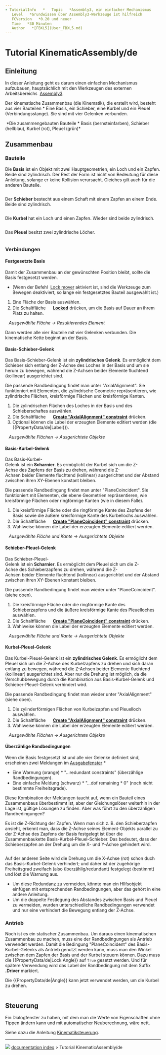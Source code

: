 ```yaml
---
- TutorialInfo   *   Topic   *Assembly3, ein einfacher Mechanismus
   Level   *Grundwissen über Assembly3-Werkzeuge ist hilfreich
   FCVersion   *0.20 und neuer
   Time   *30 Minuten
   Author   *[FBXL5](User_FBXL5.md)
---
```


# Tutorial KinematicAssembly/de





## Einleitung

In dieser Anleitung geht es darum einen einfachen Mechanismus aufzubauen, hauptsächlich mit den Werkzeugen des externen Arbeitsbereichs <img alt="" src=images/Assembly3_workbench_icon.svg  style="width   *16px;"> [Assembly3](Assembly3_Workbench/de.md).

Der kinematische Zusammenbau (die Kinematik), die erstellt wird, besteht aus vier Bauteilen   * Eine Basis, ein Schieber, eine Kurbel und ein Pleuel (Verbindungsstange). Sie sind mit vier Gelenken verbunden.

<img alt="" src=images/Assembly3_KinematicExample-01.png  style="width   *400px;"> 
*Die zusammengebauten Bauteile   * Basis (bernsteinfarben), Schieber (hellblau), Kurbel (rot), Pleuel (grün)*

## Zusammenbau

### Bauteile

Die **Basis** ist ein Objekt mit zwei Hauptgeometrien, ein Loch und ein Zapfen. Beide sind zylindrisch. Der Rest der Form ist nicht von Bedeutung für diese Anleitung, solange er keine Kollision verursacht. Gleiches gilt auch für die anderen Bauteile.

<img alt="" src=images/Assembly3_KinematicExample-02.png  style="width   *300px;">

Der **Schieber** bestecht aus einem Schaft mit einem Zapfen an einem Ende. Beide sind zylindrisch.

<img alt="" src=images/Assembly3_KinematicExample-03.png  style="width   *300px;">

Die **Kurbel** hat ein Loch und einen Zapfen. Wieder sind beide zylindrisch.

<img alt="" src=images/Assembly3_KinematicExample-04.png  style="width   *300px;">

Das **Pleuel** besitzt zwei zylindrische Löcher.

<img alt="" src=images/Assembly3_KinematicExample-05.png  style="width   *300px;">

### Verbindungen

#### Festgesetzte Basis 

Damit der Zusammenbau an der gewünschten Position bleibt, sollte die Basis festgesetzt werden.

   *   (Wenn der Befehl <img alt="" src=images/Assembly_LockMover.svg  style="width   *16px;"> [Lock mover](Assembly3_LockMover/de.md) aktiviert ist, sind die Werkzeuge zum Bewegen deaktiviert, so lange ein festgesetztes Bauteil ausgewählt ist.)

1.  Eine Fläche der Basis auswählen.
2.  Die Schaltfläche **<img src="images/Assembly_ConstraintLock.svg" width=16px> [Locked](Assembly3_ConstraintLock/de.md)** drücken, um die Basis auf Dauer an ihrem Platz zu halten.

<img alt="" src=images/Assembly3_KinematicExample-08.png  style="width   *300px;"> <img alt="" src=images/Button_right.svg  style="width   *16px;"> <img alt="" src=images/Assembly3_KinematicExample-09.png  style="width   *300px;"> 
*Ausgewählte Fläche → Resultierendes Element*

Dann werden alle vier Bauteile mit vier Gelenken verbunden. Die kinematische Kette beginnt an der Basis.

#### Basis-Schieber-Gelenk 

Das Basis-Schieber-Gelenk ist ein **zylindrisches Gelenk**. Es ermöglicht dem Schieber sich entlang der Z-Achse des Loches in der Basis und um sie herum zu bewegen, während die Z-Achsen beider Elemente fluchtend (kollinear) ausgerichtet sind.

Die passende Randbedingung findet man unter \"AxialAlignment\". Sie funktioniert mit Elementen, die zylindrische Geometrie repräsentieren, wie zylindrische Flächen, kreisförmige Flächen und kreisförmige Kanten.

1.  Die zylindrischen Flächen des Loches in der Basis und des Schieberschaftes auswählen.
2.  Die Schaltfläche **<img src="images/Assembly_ConstraintAxial.svg" width=16px> [Create "AxialAlignment" constraint](Assembly3_ConstraintAxial/de.md)** drücken.
3.  Optional können die Label der erzeugten Elemente editiert werden (die {{PropertyData/de|Label}}).

<img alt="" src=images/Assembly3_KinematicExample-10.png  style="width   *300px;"> <img alt="" src=images/Button_right.svg  style="width   *16px;"> <img alt="" src=images/Assembly3_KinematicExample-11.png  style="width   *300px;"> 
*Ausgewählte Flächen → Ausgerichtete Objekte*

#### Basis-Kurbel-Gelenk 

Das Basis-Kurbel-Gelenk ist ein **Scharnier**. Es ermöglicht der Kurbel sich um die Z-Achse des Zapfens der Basis zu drehen, während die Z-Achsen beider Elemente fluchtend (kollinear) ausgerichtet und der Abstand zwischen ihren XY-Ebenen konstant bleiben.

Die passende Randbedingung findet man unter \"PlaneCoincident\". Sie funktioniert mit Elementen, die ebene Geometrien repräsentieren, wie kreisförmige Flächen oder ringförmige Kanten (wie in diesem Falle).

1.  Die kreisförmige Fläche oder die ringförmige Kante des Zapfens der Basis sowie die äußere kreisförmige Kante des Kurbellochs auswählen.
2.  Die Schaltfläche **<img src="images/Assembly_ConstraintCoincidence.svg" width=16px> [Create "PlaneCoincident" constraint](Assembly3_ConstraintCoincidence/de.md)** drücken.
3.  Wahlweise können die Label der erzeugten Elemente editiert werden.

<img alt="" src=images/Assembly3_KinematicExample-12.png  style="width   *300px;"> <img alt="" src=images/Button_right.svg  style="width   *16px;"> <img alt="" src=images/Assembly3_KinematicExample-13.png  style="width   *300px;"> 
*Ausgewählte Fläche und Kante → Ausgerichtete Objekte*

#### Schieber-Pleuel-Gelenk 

Das Schieber-Pleuel-Gelenk ist ein **Scharnier**. Es ermöglicht dem Pleuel sich um die Z-Achse des Schieberzapfens zu drehen, während die Z-Achsen beider Elemente fluchtend (kollinear) ausgerichtet und der Abstand zwischen ihren XY-Ebenen konstant bleiben.

Die passende Randbedingung findet man wieder unter \"PlaneCoincident\". (siehe oben).

1.  Die kreisförmige Fläche oder die ringförmige Kante des Schieberzapfens und die äußere kreisförmige Kante des Pleuelloches auswählen.
2.  Die Schaltfläche **<img src="images/Assembly_ConstraintCoincidence.svg" width=16px> [Create "PlaneCoincident" constraint](Assembly3_ConstraintCoincidence/de.md)** drücken.
3.  Wahlweise können die Label der erzeugten Elemente editiert werden.

<img alt="" src=images/Assembly3_KinematicExample-14.png  style="width   *300px;"> <img alt="" src=images/Button_right.svg  style="width   *16px;"> <img alt="" src=images/Assembly3_KinematicExample-15.png  style="width   *300px;"> 
*Ausgewählte Fläche und Kante → Ausgerichtete Objekte*

#### Kurbel-Pleuel-Gelenk 

Das Kurbel-Pleuel-Gelenk ist ein **zylindrisches Gelenk**. Es ermöglicht dem Pleuel sich um die Z-Achse des Kurbelzapfens zu drehen und sich daran entlang zu bewegen, während die Z-Achsen beider Elemente fluchtend (kollinear) ausgerichtet sind. Aber nur die Drehung ist möglich, da die Verschubbewegung durch die Kombination aus Basis-Kurbel-Gelenk und Schieber-Pleuel-Gelenk verhindert wird.

Die passende Randbedingung findet man wieder unter \"AxialAlignment\" (siehe oben).

1.  Die zylinderförmigen Flächen von Kurbelzapfen und Pleuelloch auswählen.
2.  Die Schaltfläche **<img src="images/Assembly_ConstraintAxial.svg" width=16px> [Create "AxialAlignment" constraint](Assembly3_ConstraintAxial/de.md)** drücken.
3.  Wahlweise können die Label der erzeugten Elemente editiert werden.

<img alt="" src=images/Assembly3_KinematicExample-16.png  style="width   *300px;"> <img alt="" src=images/Button_right.svg  style="width   *16px;"> <img alt="" src=images/Assembly3_KinematicExample-01.png  style="width   *300px;"> 
*Ausgewählte Flächen → Ausgerichtete Objekte*

#### Überzählige Randbedingungen 

Wenn die Basis festgesetzt ist und alle vier Gelenke definiert sind, erscheinen zwei Meldungen im [Ausgabefenster](Report_view/de.md)   *

-   Eine Warnung (orange)   * \"\...redundant constraints\" (überzählige Randbedingungen).
-   Eine einfache Meldung (schwarz)   * \"\...dof remaining   * 0\" (noch nicht bestimmte Freiheitsgrade).

Diese Kombination der Meldungen taucht auf, wenn ein Bauteil eines Zusammenbaus überbestimmt ist, aber der Gleichungslöser weiterhin in der Lage ist, gültige Lösungen zu finden. Aber was führt zu den überzähligen Randbedingungen?

Es ist die Z-Richtung der Zapfen. Wenn man sich z. B. den Schieberzapfen ansieht, erkennt man, dass die Z-Achse seines Element-Objekts parallel zu der Z-Achse des Zapfens der Basis festgelegt ist über die Zusammenbaukette Basis-Kurbel-Pleuel-Schieber. Das bedeutet, dass der Schieberzapfen an der Drehung um die X- und Y-Achse gehindert wird.

<img alt="" src=images/Assembly3_KinematicExample-06.png  style="width   *400px;">

Auf der anderen Seite wird die Drehung um die X-Achse (rot) schon duch das Basis-Kurbel-Gelenk verhindert; und daher ist der zugehörige Freiheitsgrad zweifach (also überzählig/redundant) festgelegt (bestimmt) und löst die Warnung aus.

   *   Um diese Redundanz zu vermeiden, könnte man ein HIlfsobjekt einfügen mit entsprechenden Randbedingungen, aber das gehört in eine andere Anleitung.
   *   Um die doppelte Festlegung des Abstandes zwischen Basis und Pleuel zu vermeiden, wurden unterschiedliche Randbedingungen verwendet und nur eine verhindert die Bewegung entlang der Z-Achse.

### Antrieb

Noch ist es ein statischer Zusammenbau. Um daraus einen kinematischen Zusammenbau zu machen, muss eine der Randbedingungen als Antrieb verwendet werden. Damit die Bedingung \"PlaneCoincident\" des Basis-Kurbel-Gelenks als Antrieb genutzt werden kann, muss man den Winkel zwischen dem Zapfen der Basis und der Kurbel steuern können. Dazu muss die {{PropertyData/de|Lock Angle}} auf `True` gesetzt werden. Und für spätere Verwendung wird das Label der Randbedingung mit dem Suffix **.Driver** markiert.

Die {{PropertyData/de|Angle}} kann jetzt verwendet werden, um die Kurbel zu drehen.

<img alt="" src=images/Assembly3_KinematicExample-07.gif  style="width   *350px;">

## Steuerung

Ein Dialogfenster zu haben, mit dem man die Werte von Eigenschaften ohne Tippen ändern kann und mit automatischer Neuberechnung, wäre nett.

Siehe dazu die Anleitung [Kinematiksteuerung](Tutorial_KinematicController/de.md).



---
![](images/Right_arrow.png) [documentation index](../README.md) > Tutorial KinematicAssembly/de
